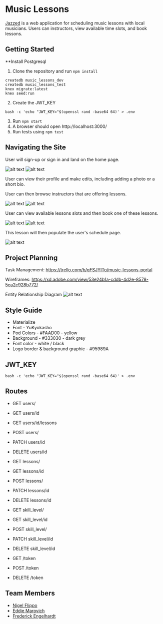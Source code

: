 # Music Lessons

[Jazzed](https://jazzed-music.herokuapp.com/) is a web application for scheduling music lessons with local musicians. Users can instructors, view available time slots, and book lessons.

## Getting Started

**Install Postgresql

1. Clone the repository and run `npm install`
```shell
createdb music_lessons_dev
createdb music_lessons_test
knex migrate:latest
knex seed:run
```
2. Create the JWT_KEY

```shell
bash -c 'echo "JWT_KEY="$(openssl rand -base64 64)' > .env
```
3. Run ```npm start```
4. A browser should open http://localhost:3000/
5. Run tests using `npm test`

## Navigating the Site

User will sign-up or sign in and land on the home page.

![alt text](images/home.png) ![alt text](images/index.png)

User can view their profile and make edits, including adding a photo or a short bio.

User can then browse instructors that are offering lessons.

![alt text](images/profile.png) ![alt text](images/instructors.png)

User can view available lessons slots and then book one of these lessons.

![alt text](images/lessons.png) ![alt text](images/confirm-lesson.png)

This lesson will then populate the user's schedule page.

![alt text](images/schedule.png)

## Project Planning

Task Management: https://trello.com/b/qFSJYITo/music-lessons-portal

Wireframes: https://xd.adobe.com/view/53e24b1a-cddb-4d2e-8578-5ea2c928b772/

Entity Relationship Diagram
![alt text](Q2erd.png)

## Style Guide

- Materialize
- Font - YuKyokasho
- Pod Colors - #FAAD00 - yellow
- Background - #333030 - dark grey
- Font color - white / black
- Logo border & background graphic - #95989A

## JWT_KEY
```shell
bash -c 'echo "JWT_KEY="$(openssl rand -base64 64)' > .env
```

## Routes

- GET users/
- GET users/id
- GET users/id/lessons
- POST users/
- PATCH users/id
- DELETE users/id

- GET lessons/
- GET lessons/id
- POST lessons/
- PATCH lessons/id
- DELETE lessons/id

- GET skill_level/
- GET skill_level/id
- POST skill_level/
- PATCH skill_level/id
- DELETE skill_level/id

- GET /token
- POST /token
- DELETE /token

## Team Members

* [Nigel Flippo](https://github.com/nigelflippo)
* [Eddie Marovich](https://github.com/eddiemarovich)
* [Frederick Engelhardt](https://github.com/FrederickEngelhardt)
